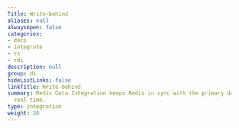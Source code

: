 ```yaml
---
Title: Write-behind
aliases: null
alwaysopen: false
categories:
- docs
- integrate
- rs
- rdi
description: null
group: di
hideListLinks: false
linkTitle: Write-behind
summary: Redis Data Integration keeps Redis in sync with the primary database in near
  real time.
type: integration
weight: 20
---
```


